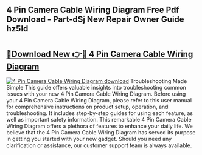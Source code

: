 ## 4 Pin Camera Cable Wiring Diagram Free Pdf Download - Part-dSj New Repair Owner Guide hz5Id

# <h2><a href="http://dfqkaq1.blite.top/?on=4+Pin+Camera+Cable+Wiring+Diagram">🔗Download New 👉🔴 4 Pin Camera Cable Wiring Diagram</a></h2>

[![4 Pin Camera Cable Wiring Diagram download](https://i.imgur.com/lujVjoI.png)](http://dfqkaq1.blite.top/?on=4+Pin+Camera+Cable+Wiring+Diagram)
Troubleshooting Made Simple This guide offers valuable insights into troubleshooting common issues with your new 4 Pin Camera Cable Wiring Diagram. Before using your 4 Pin Camera Cable Wiring Diagram, please refer to this user manual for comprehensive instructions on product setup, operation, and troubleshooting. It includes step-by-step guides for using each feature, as well as important safety information. This remarkable 4 Pin Camera Cable Wiring Diagram offers a plethora of features to enhance your daily life. We believe that the 4 Pin Camera Cable Wiring Diagram has served its purpose in getting you started with your new gadget. Should you need any clarification or assistance, our customer support team is always available.
